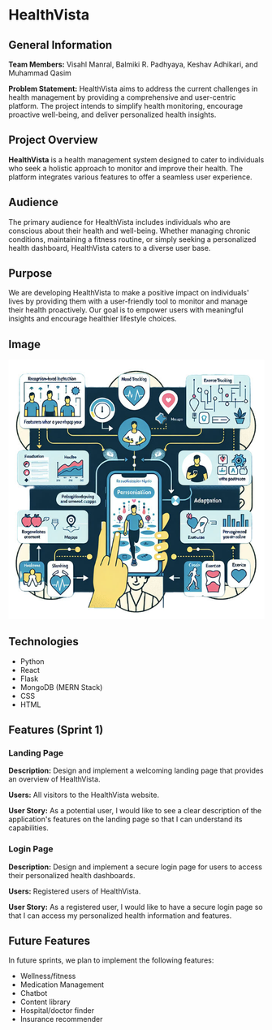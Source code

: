 # HealthVista

## General Information

**Team Members:**
 Visahl Manral, Balmiki R. Padhyaya, Keshav Adhikari, and Muhammad Qasim

**Problem Statement:**
HealthVista aims to address the current challenges in health management by providing a comprehensive and user-centric platform. The project intends to simplify health monitoring, encourage proactive well-being, and deliver personalized health insights.

## Project Overview

**HealthVista** is a health management system designed to cater to individuals who seek a holistic approach to monitor and improve their health. The platform integrates various features to offer a seamless user experience.

## Audience

The primary audience for HealthVista includes individuals who are conscious about their health and well-being. Whether managing chronic conditions, maintaining a fitness routine, or simply seeking a personalized health dashboard, HealthVista caters to a diverse user base.

## Purpose

We are developing HealthVista to make a positive impact on individuals' lives by providing them with a user-friendly tool to monitor and manage their health proactively. Our goal is to empower users with meaningful insights and encourage healthier lifestyle choices.

## Image 
![Image that depicts our project](static/moode.jpeg)
## Technologies

- Python
- React
- Flask
- MongoDB (MERN Stack)
- CSS
- HTML

## Features (Sprint 1)

### Landing Page

**Description:** Design and implement a welcoming landing page that provides an overview of HealthVista.

**Users:** All visitors to the HealthVista website.

**User Story:** As a potential user, I would like to see a clear description of the application's features on the landing page so that I can understand its capabilities.
### Login Page

**Description:** Design and implement a secure login page for users to access their personalized health dashboards.

**Users:** Registered users of HealthVista.

**User Story:** As a registered user, I would like to have a secure login page so that I can access my personalized health information and features.

## Future Features

In future sprints, we plan to implement the following features:

- Wellness/fitness
- Medication Management
- Chatbot
- Content library
- Hospital/doctor finder
- Insurance recommender